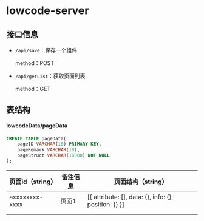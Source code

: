 # lowcode-server

## 接口信息

- `/api/save`：保存一个组件

  method：POST

- `/api/getList`：获取页面列表

  method：GET

## 表结构

#### lowcodeData/pageData

```sql
CREATE TABLE pageData( 
    pageID VARCHAR(16) PRIMARY KEY, 
    pageRemark VARCHAR(10),
    pageStruct VARCHAR(16000) NOT NULL
);
```



| 页面id（string） | 备注信息 | 页面结构（string）                                    |
| ---------------- | -------- | ----------------------------------------------------- |
| axxxxxxxx-xxxx   | 页面1    | [{ attribute: [], data: {}, info: {}, position: {} }] | 
|                  |          |                                                       |
|                  |          |                                                       |

